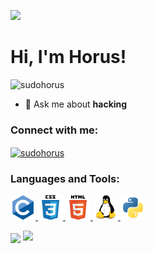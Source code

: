 ![](https://user-images.githubusercontent.com/18350557/176309783-0785949b-9127-417c-8b55-ab5a4333674e.gif) 
# Hi, I'm Horus!

<p> <img src="https://komarev.com/ghpvc/?username=sudohorus&label=Profile%20views&color=blueviolet&style=flat" alt="sudohorus" /> </p>

- 💬 Ask me about **hacking**


<h3 align="left">Connect with me:</h3>
<p align="left">
<a href="https://twitter.com/sudohorusdev" target="_blank"><img align="center" src="https://raw.githubusercontent.com/rahuldkjain/github-profile-readme-generator/master/src/images/icons/Social/twitter.svg" alt="sudohorus" height="30" width="40"/></a>

<h3 align="left">Languages and Tools:</h3>

<p align="left"> <a href="https://www.cprogramming.com/" target="_blank" rel="noreferrer"> <img src="https://raw.githubusercontent.com/devicons/devicon/master/icons/c/c-original.svg" alt="c" width="40" height="40"/> </a> <a href="https://www.w3schools.com/css/" target="_blank" rel="noreferrer"> <img src="https://raw.githubusercontent.com/devicons/devicon/master/icons/css3/css3-original-wordmark.svg" alt="css3" width="40" height="40"/> </a> <a href="https://www.w3.org/html/" target="_blank" rel="noreferrer"> <img src="https://raw.githubusercontent.com/devicons/devicon/master/icons/html5/html5-original-wordmark.svg" alt="html5" width="40" height="40"/> </a> <a href="https://www.linux.org/" target="_blank" rel="noreferrer"> <img src="https://raw.githubusercontent.com/devicons/devicon/master/icons/linux/linux-original.svg" alt="linux" width="40" height="40"/> </a> <a href="https://www.python.org" target="_blank" rel="noreferrer"> <img src="https://raw.githubusercontent.com/devicons/devicon/master/icons/python/python-original.svg" alt="python" width="40" height="40"/> </a> </p>

<img align="center" src="https://github-readme-stats.vercel.app/api?username=sudohorus&show_icons=true&hide_border=true&theme=radical" />

<img src="https://github-readme-stats.vercel.app/api/wakatime?username=sudohorus&hide_border=true&theme=radical&custom_title=Coding%20stats&layout=compact" />

